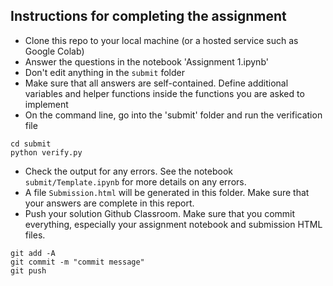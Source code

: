 ## Instructions for completing the assignment
* Clone this repo to your local machine (or a hosted service such as Google Colab)
* Answer the questions in the notebook 'Assignment 1.ipynb'
* Don't edit anything in the `submit` folder
* Make sure that all answers are self-contained. Define additional variables and helper functions inside the functions you are asked to implement
* On the command line, go into the 'submit' folder and run the verification file
```
cd submit
python verify.py
```
* Check the output for any errors. See the notebook `submit/Template.ipynb` for more details on any errors.
* A file `Submission.html` will be generated in this folder. Make sure that your answers are complete in this report.
* Push your solution Github Classroom. Make sure that you commit everything, especially your assignment notebook and submission HTML files.
```
git add -A
git commit -m "commit message"
git push
```